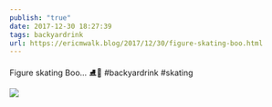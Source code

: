 ```yaml
---
publish: "true"
date: 2017-12-30 18:27:39
tags: backyardrink
url: https://ericmwalk.blog/2017/12/30/figure-skating-boo.html
---
```


Figure skating Boo... ⛸️👻 #backyardrink #skating

![](https://ericmwalk.blog/uploads/2022/8048eeeebf.jpg)